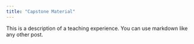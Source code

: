 ```yaml
---
title: "Capstone Material"
---
```


This is a description of a teaching experience. You can use markdown like any other post.

